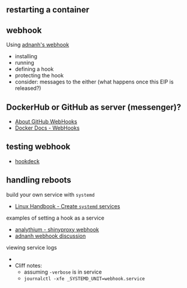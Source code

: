 ## restarting a container

## webhook 

Using [adnanh's webhook](https://github.com/adnanh/webhook)

- installing
- running
- defining a hook
- protecting the hook
- consider: messages to the either (what happens once this EIP is released?)

## DockerHub or GitHub as server (messenger)?

- [About GitHub WebHooks](https://docs.github.com/en/webhooks-and-events/webhooks/about-webhooks)
- [Docker Docs - WebHooks](https://docs.docker.com/docker-hub/webhooks/)

## testing webhook
- [hookdeck](https://hookdeck.com/)

## handling reboots

build your own service with `systemd`
- [Linux Handbook - Create `systemd` services](https://linuxhandbook.com/create-systemd-services/)

examples of setting a hook as a service
- [analythium - shinyproxy webhook](https://hub.analythium.io/docs/shinyproxy-webhook/)
- [adnanh webhook discussion](https://github.com/adnanh/webhook/discussions/562#discussioncomment-1498404)

viewing service logs
- [](https://github.com/adnanh/webhook/discussions/569)
- Cliff notes:
    - assuming `-verbose` is in service
    - `journalctl -xfe _SYSTEMD_UNIT=webhook.service`